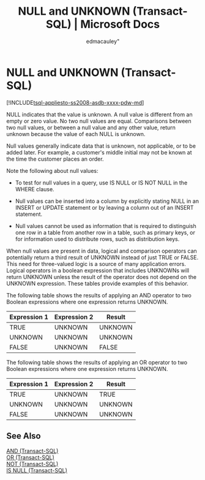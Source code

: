 ﻿---
title: "NULL and UNKNOWN (Transact-SQL) | Microsoft Docs"
ms.custom: ""
ms.date: "03/06/2017"
ms.prod: sql
ms.prod_service: "database-engine, pdw, sql-database"
ms.component: "t-sql|language-elements"
ms.reviewer: ""
ms.suite: "sql"
ms.technology: t-sql
ms.tgt_pltfrm: ""
ms.topic: "language-reference"
dev_langs: 
  - "TSQL"
ms.assetid: 9d491846-4730-4740-a680-77c69fae4a58
caps.latest.revision: 5
author: edmacauley"
ms.author: edmaca"
manager: craigg
monikerRange: ">= aps-pdw-2016 || = azuresqldb-current || >= sql-server-2016 || = sqlallproducts-allversions"
---
# NULL and UNKNOWN (Transact-SQL)
[!INCLUDE[tsql-appliesto-ss2008-asdb-xxxx-pdw-md](../../includes/tsql-appliesto-ss2008-asdb-xxxx-pdw-md.md)]

  NULL indicates that the value is unknown. A null value is different from an empty or zero value. No two null values are equal. Comparisons between two null values, or between a null value and any other value, return unknown because the value of each NULL is unknown.  
  
 Null values generally indicate data that is unknown, not applicable, or to be added later. For example, a customer's middle initial may not be known at the time the customer places an order.  
  
 Note the following about null values:  
  
-   To test for null values in a query, use IS NULL or IS NOT NULL in the WHERE clause.  
  
-   Null values can be inserted into a column by explicitly stating NULL in an INSERT or UPDATE statement or by leaving a column out of an INSERT statement.  
  
-   Null values cannot be used as information that is required to distinguish one row in a table from another row in a table, such as primary keys, or for information used to distribute rows, such as distribution keys.  
  
 When null values are present in data, logical and comparison operators can potentially return a third result of UNKNOWN instead of just TRUE or FALSE. This need for three-valued logic is a source of many application errors. Logical operators in a boolean expression that includes UNKNOWNs will return UNKNOWN unless the result of the operator does not depend on the UNKNOWN expression. These tables provide examples of this behavior.  
  
 The following table shows the results of applying an AND operator to two Boolean expressions where one expression returns UNKNOWN.  
  
|Expression 1|Expression 2|Result|  
|---------------|---------------|------------|  
|TRUE|UNKNOWN|UNKNOWN|  
|UNKNOWN|UNKNOWN|UNKNOWN|  
|FALSE|UNKNOWN|FALSE|  
  
 The following table shows the results of applying an OR operator to two Boolean expressions where one expression returns UNKNOWN.  
  
|Expression 1|Expression 2|Result|  
|---------------|---------------|------------|  
|TRUE|UNKNOWN|TRUE|  
|UNKNOWN|UNKNOWN|UNKNOWN|  
|FALSE|UNKNOWN|UNKNOWN|  
  
## See Also  
 [AND &#40;Transact-SQL&#41;](../../t-sql/language-elements/and-transact-sql.md)   
 [OR &#40;Transact-SQL&#41;](../../t-sql/language-elements/or-transact-sql.md)   
 [NOT &#40;Transact-SQL&#41;](../../t-sql/language-elements/not-transact-sql.md)   
 [IS NULL &#40;Transact-SQL&#41;](../../t-sql/queries/is-null-transact-sql.md)  
  
  
